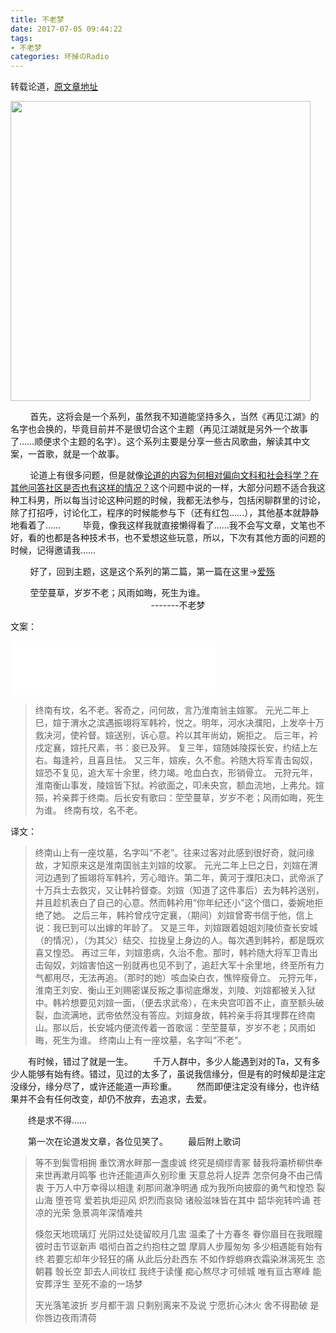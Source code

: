 ```yaml
---
title: 不老梦
date: 2017-07-05 09:44:22
tags: 
- 不老梦
categories: 坏掉のRadio
---
```

转载论道，[原文章地址][1]


  <img src="https://www.lundao.com/uploads/article/20170219//3429b6dcd3e567ed100f73ab374ae3dc.jpg" width="480" />
  
&nbsp;&nbsp;&nbsp;&nbsp;&nbsp;&nbsp;&nbsp;&nbsp;首先，这将会是一个系列，虽然我不知道能坚持多久，当然《再见江湖》的名字也会换的，毕竟目前并不是很切合这个主题（再见江湖就是另外一个故事了……顺便求个主题的名字）。这个系列主要是分享一些古风歌曲，解读其中文案，一首歌，就是一个故事。
 
&nbsp;&nbsp;&nbsp;&nbsp;&nbsp;&nbsp;&nbsp;&nbsp;论道上有很多问题，但是就像[论道的内容为何相对偏向文科和社会科学？在其他问答社区是否也有这样的情况？][2]这个问题中说的一样，大部分问题不适合我这种工科男，所以每当讨论这种问题的时候，我都无法参与，包括闲聊群里的讨论，除了打招呼，讨论化工，程序的时候能参与下（还有红包……），其他基本就静静地看着了……
&nbsp;&nbsp;&nbsp;&nbsp;&nbsp;&nbsp;&nbsp;&nbsp;毕竟，像我这样我就直接懒得看了……我不会写文章，文笔也不好，看的也都是各种技术书，也不爱想这些玩意，所以，下次有其他方面的问题的时候，记得邀请我……
    
&nbsp;&nbsp;&nbsp;&nbsp;&nbsp;&nbsp;&nbsp;&nbsp;好了，回到主题，这是这个系列的第二篇，第一篇在这里→[爱殇][3]
 
&nbsp;&nbsp;&nbsp;&nbsp;&nbsp;&nbsp;&nbsp;&nbsp;茔茔蔓草，岁岁不老；风雨如晦，死生为谁。
&nbsp;&nbsp;&nbsp;&nbsp;&nbsp;&nbsp;&nbsp;&nbsp;&nbsp;&nbsp;&nbsp;&nbsp;&nbsp;&nbsp;&nbsp;&nbsp;&nbsp;&nbsp;&nbsp;&nbsp;&nbsp;&nbsp;&nbsp;&nbsp;&nbsp;&nbsp;&nbsp;&nbsp;&nbsp;&nbsp;&nbsp;&nbsp;&nbsp;&nbsp;&nbsp;&nbsp;&nbsp;&nbsp;&nbsp;&nbsp;&nbsp;&nbsp;&nbsp;&nbsp;&nbsp;&nbsp;&nbsp;&nbsp;&nbsp;&nbsp;&nbsp;&nbsp;&nbsp;&nbsp;&nbsp;&nbsp; -------不老梦
  


  [1]: https://www.lundao.com/article/353
  [2]: https://www.lundao.com/question/2163
  [3]: https://www.lundao.com/question/1720?answer_id=3240#answer_3240
  
  <!--more-->
  
  文案：

   <iframe frameborder="no" border="0" marginwidth="0" marginheight="0" width=330 height=86 src="//music.163.com/outchain/player?type=2&id=421137682&auto=1&height=66"></iframe> 

> 终南有坟，名不老。客奇之，问何故，言乃淮南翁主媗冢。
> 元光二年上巳，媗于渭水之滨遇振翊将军韩衿，悦之。明年，河水决濮阳，上发卒十万救决河，使衿督。媗送别，诉心意。衿以其年尚幼，婉拒之。
> 后三年，衿戍定襄，媗托尺素，书：妾已及笄。 复三年，媗随姊陵探长安，约结上左右。每逢衿，且喜且怯。
> 又三年，媗疾，久不愈。衿随大将军青击匈奴，媗恐不复见，追大军十余里，终力竭。呛血白衣，形销骨立。
> 元狩元年，淮南衡山事发，陵媗皆下狱。衿欲面之，叩未央宫，额血流地，上弗允。媗殒，衿亲葬于终南。后长安有歌曰：茔茔蔓草，岁岁不老；风雨如晦，死生为谁。
> 终南有坟，名不老。

 
译文：

> 终南山上有一座坟墓，名字叫“不老”。往来过客对此感到很好奇，就问缘故，才知原来这是淮南国翁主刘媗的坟冢。
> 元光二年上巳之日，刘媗在渭河边遇到了振翊将军韩衿，芳心暗许。第二年，黄河于濮阳决口，武帝派了十万兵士去救灾，又让韩衿督查。刘媗（知道了这件事后）去为韩衿送别，并且趁机表白了自己的心意。然而韩衿用“你年纪还小”这个借口，委婉地拒绝了她。
> 之后三年，韩衿曾戍守定襄，（期间）刘媗曾寄书信于他，信上说：我已到可以出嫁的年龄了。
> 又是三年，刘媗跟着姐姐刘陵侦查长安城（的情况），（为其父）结交、拉拢皇上身边的人。每次遇到韩衿，都是既欢喜又惶恐。
> 再过三年，刘媗患病，久治不愈。那时，韩衿随大将军卫青出击匈奴，刘媗害怕这一别就再也见不到了，追赶大军十余里地，终至所有力气都用尽，无法再追。（那时的她）咳血染白衣，憔悴瘦骨立。
> 元狩元年，淮南王刘安、衡山王刘赐密谋反叛之事彻底爆发，刘陵、刘媗都被关入狱中。韩衿想要见刘媗一面，（便去求武帝），在未央宫叩首不止，直至额头破裂，血流满地，武帝依然没有答应。刘媗身故，韩衿亲手将其埋葬在终南山。那以后，长安城内便流传着一首歌谣：茔茔蔓草，岁岁不老；风雨如晦，死生为谁。
> 终南山上有一座坟墓，名字叫“不老”。

　　有时候，错过了就是一生。
　　千万人群中，多少人能遇到对的Ta，又有多少人能够有始有终。错过，见过的太多了，虽说我信缘分，但是有的时候却是注定没缘分，缘分尽了，或许还能道一声珍重。
　　然而即便注定没有缘分，也许结果并不会有任何改变，却仍不放弃，去追求，去爱。
     
　　终是求不得……
 
 
　　第一次在论道发文章，各位见笑了。
　　最后附上歌词

> 等不到鬓雪相拥 
> 重饮渭水畔那一盏虔诚 
> 终究是绸缪青冢 
> 替我将灞桥柳供奉 
> 来世再漱月鸣筝
>  也许还能道声久别珍重 
>  天意总将人捉弄
> 怎奈何身不由己情衷 
> 于万人中万幸得以相逢 
> 刹那间澈净明通 
> 成为我所向披靡的勇气和惶恐 
> 裂山海 堕苍穹
>  爱若执炬迎风
>   炽烈而哀恸
> 诸般滋味皆在其中
>  韶华宛转吟诵 
>  苍凉的光荣 
>  急景凋年深情难共
> 
> 倏忽天地琉璃灯 
> 光阴过处徒留皎月几盅 
> 温柔了十方春冬 
> 眷你眉目在我眼瞳 
> 彼时击节讴新声 
> 唱彻白首之约抱柱之盟 
> 摩肩人步履匆匆
> 多少相遇能有始有终 
> 若要忘却年少轻狂的痛 
> 从此后分赴西东 
> 不如作蜉蝣麻衣霜染淋漓死生 
> 恣朝暮 彀长空
>  卸去人间妆红 
>  我终于读懂
> 痴心熬尽才可倾城 
> 唯有亘古寒峰 
> 能安葬浮生 
> 至死不渝的一场梦
> 
> 天光落笔波折 
> 岁月都干涸 
> 只剩别离来不及说 
> 宁愿折心沐火 
> 舍不得勘破 
> 是你唇边夜雨清荷

